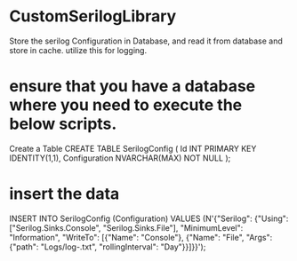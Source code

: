 # CustomSerilogLibrary
Store the serilog Configuration in Database, and read it from database and store in cache. utilize this for logging.
# ensure that you have a database where you need to execute the below scripts.
Create a Table
CREATE TABLE SerilogConfig (
    Id INT PRIMARY KEY IDENTITY(1,1),
    Configuration NVARCHAR(MAX) NOT NULL
);
# insert the data 
INSERT INTO SerilogConfig (Configuration) VALUES (N'{"Serilog": {"Using": ["Serilog.Sinks.Console", "Serilog.Sinks.File"], "MinimumLevel": "Information", "WriteTo": [{"Name": "Console"}, {"Name": "File", "Args": {"path": "Logs/log-.txt", "rollingInterval": "Day"}}]}}');



